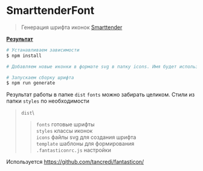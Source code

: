 # SmarttenderFont

> Генерация шрифта иконок [Smarttender](https://smarttender.biz/)

**<a href="https://htmlpreview.github.io/?https://github.com/uhodav/smarttender-fonts/blob/main/dist/icon.html#/bored" target="_blank">Результат</a>**

```bash
# Устанавливаем зависимости
$ npm install

# Добавляем новые иконки в формате svg в папку icons. Имя будет использовано для созданного класса

# Запускаем сборку шрифта
$ npm run generate
```

Результат работы в папке `dist`
`fonts` можно забирать целиком.
Стили из папки `styles` по необходимости

>`dist`\
>> `fonts`        готовые шрифты\
>> `styles`       классы иконок\
> `icons`             файлы svg для создания шрифта\
> `template`          шаблоны для формирования\
> `.fantasticonrc.js` настройки


Используется https://github.com/tancredi/fantasticon/
